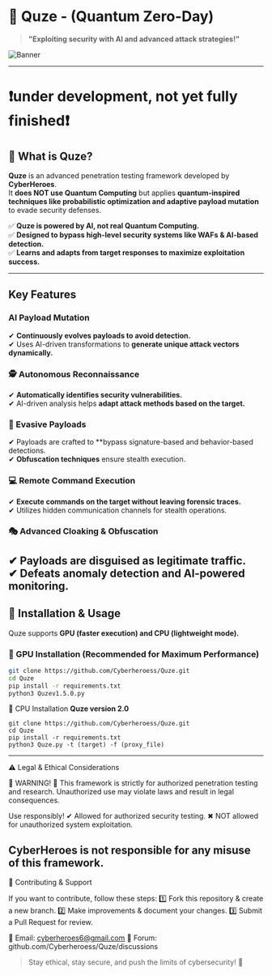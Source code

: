 
# 🤖 Quze - (Quantum Zero-Day)  
> **"Exploiting security with AI and advanced attack strategies!"**  

![Banner](https://github.com/user-attachments/assets/5b117b56-469e-4599-bdea-fe7638ddaa52)  

---
# **❗under development, not yet fully finished❗**
## 🚀 What is Quze?  

**Quze** is an advanced penetration testing framework developed by **CyberHeroes**.  
It **does NOT use Quantum Computing** but applies **quantum-inspired techniques like probabilistic optimization and adaptive payload mutation** to evade security defenses.  

✅ **Quze is powered by AI, not real Quantum Computing.**  
✅ **Designed to bypass high-level security systems like WAFs & AI-based detection.**  
✅ **Learns and adapts from target responses to maximize exploitation success.**  

---

## Key Features  

###  AI Payload Mutation  
✔ **Continuously evolves payloads to avoid detection.**  
✔ Uses AI-driven transformations to **generate unique attack vectors dynamically.**  
### 🕵️ Autonomous Reconnaissance 
✔ **Automatically identifies security vulnerabilities.**  
✔ AI-driven analysis helps **adapt attack methods based on the target.**  
### 🏹 Evasive Payloads
✔ Payloads are crafted to **bypass signature-based and behavior-based detections.  
✔ **Obfuscation techniques** ensure stealth execution.  
### 💻 Remote Command Execution  
✔ **Execute commands on the target without leaving forensic traces.**  
✔ Utilizes hidden communication channels for stealth operations.  
### **🎭 Advanced Cloaking & Obfuscation**  
✔ Payloads are disguised as **legitimate traffic.**  
✔ **Defeats anomaly detection and AI-powered monitoring.**  
---
## 📌 Installation & Usage  
Quze supports **GPU (faster execution) and CPU (lightweight mode).**  
### 🔹 GPU Installation (Recommended for Maximum Performance) 
```bash
git clone https://github.com/Cyberheroess/Quze.git
cd Quze
pip install -r requirements.txt
python3 Quzev1.5.0.py 
```
🔹 CPU Installation **Quze version 2.0**
```
git clone https://github.com/Cyberheroess/Quze.git
cd Quze
pip install -r requirements.txt
python3 Quze.py -t (target) -f (proxy_file)
```
---

⚠ Legal & Ethical Considerations

🚨 WARNING! 🚨
This framework is strictly for authorized penetration testing and research.
Unauthorized use may violate laws and result in legal consequences.

Use responsibly!
✔ Allowed for authorized security testing.
✖ NOT allowed for unauthorized system exploitation.

CyberHeroes is not responsible for any misuse of this framework.
---

📢 Contributing & Support

If you want to contribute, follow these steps:
1️⃣ Fork this repository & create a new branch.
2️⃣ Make improvements & document your changes.
3️⃣ Submit a Pull Request for review.

📩 Email: cyberheroes6@gmail.com
📢 Forum: github.com/Cyberheroess/Quze/discussions

> Stay ethical, stay secure, and push the limits of cybersecurity! 🚀

